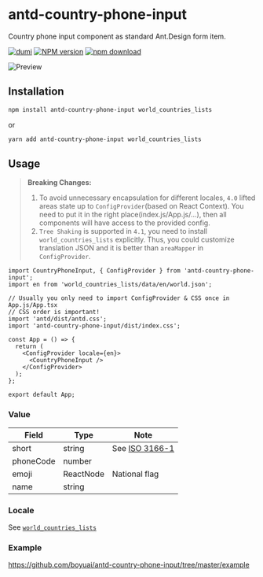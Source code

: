 # antd-country-phone-input

Country phone input component as standard Ant.Design form item.

[![dumi](https://img.shields.io/badge/docs%20by-dumi-blue?style=flat-square)](https://github.com/umijs/dumi) [![NPM version][npm-image]][npm-url] [![npm download][download-image]][download-url] <!-- [![build status][github-actions-image]][github-actions-url] -->

[npm-image]: http://img.shields.io/npm/v/antd-country-phone-input.svg?style=flat-square
[npm-url]: http://npmjs.org/package/antd-country-phone-input
[download-image]: https://img.shields.io/npm/dm/antd-country-phone-input.svg?style=flat-square
[download-url]: https://npmjs.org/package/antd-country-phone-input
<!-- [github-actions-image]: https://github.com/boyuai/antd-country-phone-input/workflows/CI/badge.svg
[github-actions-url]: https://github.com/boyuai/antd-country-phone-input/actions -->

![Preview](https://staticcdn.boyuai.com/user-assets/6074/DvBU2V96oXmxMQ45rrnKUb/2021416-171631.png!png)

## Installation

```bash
npm install antd-country-phone-input world_countries_lists
```
or
```bash
yarn add antd-country-phone-input world_countries_lists
```

## Usage

> **Breaking Changes:**
> 1. To avoid unnecessary encapsulation for different locales, `4.0` lifted areas state up to `ConfigProvider`(based on React Context). You need to put it in the right place(index.js/App.js/...), then all components will have access to the provided config.
> 2. `Tree Shaking` is supported in `4.1`, you need to install `world_countries_lists` explicitly. Thus, you could customize translation JSON and it is better than `areaMapper` in `ConfigProvider`.

```tsx | pure
import CountryPhoneInput, { ConfigProvider } from 'antd-country-phone-input';
import en from 'world_countries_lists/data/en/world.json';

// Usually you only need to import ConfigProvider & CSS once in App.js/App.tsx
// CSS order is important!
import 'antd/dist/antd.css';
import 'antd-country-phone-input/dist/index.css';

const App = () => {
  return (
    <ConfigProvider locale={en}>
      <CountryPhoneInput />
    </ConfigProvider>
  );
};

export default App;
```

### Value

| Field | Type | Note |
| --- | ---- | --- |
| short | string | See [ISO 3166-1](https://en.wikipedia.org/wiki/ISO_3166-1_alpha-2)
| phoneCode | number |
| emoji | ReactNode | National flag
| name | string |

### Locale

See [`world_countries_lists`](https://github.com/stefangabos/world_countries)

### Example

https://github.com/boyuai/antd-country-phone-input/tree/master/example
